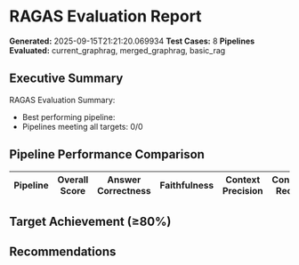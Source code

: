 # RAGAS Evaluation Report

**Generated:** 2025-09-15T21:21:20.069934
**Test Cases:** 8
**Pipelines Evaluated:** current_graphrag, merged_graphrag, basic_rag

## Executive Summary

RAGAS Evaluation Summary:
- Best performing pipeline: 
- Pipelines meeting all targets: 0/0

## Pipeline Performance Comparison

| Pipeline | Overall Score | Answer Correctness | Faithfulness | Context Precision | Context Recall | Answer Relevance | Success Rate |
|----------|---------------|-------------------|--------------|-------------------|----------------|------------------|-------------|

## Target Achievement (≥80%)

## Recommendations

